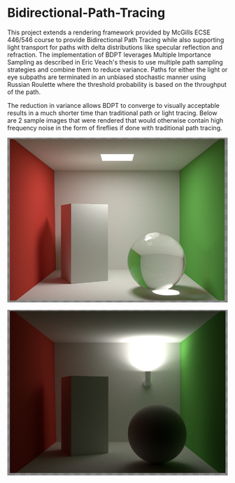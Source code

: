 # Bidirectional-Path-Tracing

This project extends a rendering framework provided by McGills ECSE 446/546 course to provide Bidirectional Path Tracing while also 
supporting light transport for paths with delta distributions like specular reflection and refraction. The implementation of BDPT
leverages Multiple Importance Sampling as described in Eric Veach's thesis to use multiple path sampling strategies and combine them
to reduce variance. Paths for either the light or eye subpaths are terminated in an unbiased stochastic manner using Russian Roulette where the threshold probability is based on the throughput of the path. 

The reduction in variance allows BDPT to converge to visually acceptable results in a much shorter time than 
traditional path or light tracing. Below are 2 sample images that were rendered that would otherwise contain high frequency noise in
the form of fireflies if done with traditional path tracing.



![My image](CausticSample.png)

![My image](HardLightSample.png)
